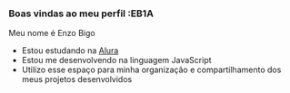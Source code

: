 ### Boas vindas ao meu perfil :EB1A

Meu nome é Enzo Bigo

- Estou estudando na [Alura](https://www.alura.com.br)
- Estou me desenvolvendo na linguagem JavaScript
- Utilizo esse espaço para minha organização e compartilhamento dos meus projetos desenvolvidos
